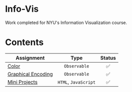 # Info-Vis
Work completed for NYU's Information Visualization course.

# Contents
| Assignment | Type | Status |
| - | :-: | :-: |
| [Color](https://github.com/mkarroqe/Info-Vis/tree/master/Color) | `Observable` | ✅ |
| [Graphical Encoding](https://github.com/mkarroqe/Info-Vis/tree/master/Graphical-Encoding) | `Observable` | ✅ |
| [Mini Projects](https://github.com/mkarroqe/Info-Vis/tree/master/Mini-Projects) | `HTML`, `JavaScript` | ✅ |

